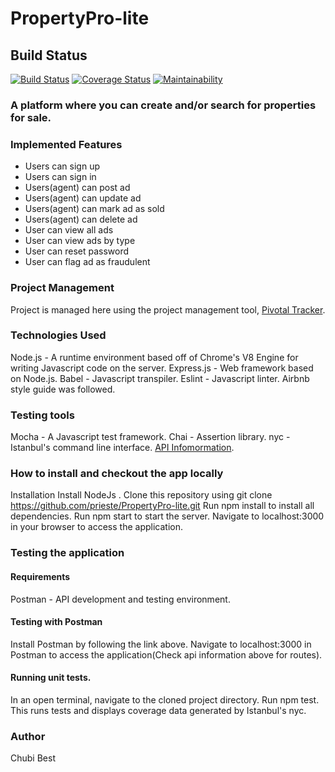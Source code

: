 # PropertyPro-lite
## Build Status
[![Build Status](https://travis-ci.com/prieste/PropertyPro-lite.svg?branch=master)](https://travis-ci.com/prieste/PropertyPro-lite)
[![Coverage Status](https://coveralls.io/repos/github/prieste/PropertyPro-lite/badge.svg)](https://coveralls.io/github/prieste/PropertyPro-lite)
[![Maintainability](https://api.codeclimate.com/v1/badges/3c89d7225a973f345f52/maintainability)](https://codeclimate.com/github/prieste/PropertyPro-lite/maintainability)
### A platform where you can create and/or search for properties for sale.

    
### Implemented Features
- Users can sign up
- Users can sign in
- Users(agent) can post ad
- Users(agent) can update ad
- Users(agent) can mark ad as sold
- Users(agent) can delete ad
- User can view all ads
- User can view ads by type
- User can reset password
- User can flag ad as fraudulent

### Project Management
Project is managed here using the project management tool, 
[Pivotal Tracker](https://www.pivotaltracker.com/n/projects/2354202).

### Technologies Used
Node.js - A runtime environment based off of Chrome's V8 Engine for writing Javascript code on the server.
Express.js - Web framework based on Node.js.
Babel - Javascript transpiler.
Eslint - Javascript linter.
Airbnb style guide was followed.

### Testing tools
Mocha - A Javascript test framework.
Chai - Assertion library.
nyc - Istanbul's command line interface.
[API Infomormation](https://ppl-best.herokuapp.com/docs/).

### How to install and checkout the app locally
Installation
Install NodeJs .
Clone this repository using git clone https://github.com/prieste/PropertyPro-lite.git
Run npm install to install all dependencies.
Run npm start to start the server.
Navigate to localhost:3000 in your browser to access the application.

### Testing the application
#### Requirements
Postman - API development and testing environment.

#### Testing with Postman
Install Postman by following the link above.
Navigate to localhost:3000 in Postman to access the application(Check api information above for routes).

#### Running unit tests.
In an open terminal, navigate to the cloned project directory.
Run npm test. This runs tests and displays coverage data generated by Istanbul's nyc.

### Author
Chubi Best
